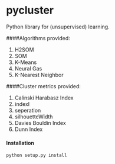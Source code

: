 pycluster
=========

Python library for (unsupervised) learning.

####Algorithms provided:

1. H2SOM
2. SOM
3. K-Means
4. Neural Gas
5. K-Nearest Neighbor

####Cluster metrics provided:

1. Calinski Harabasz Index
2. indexI
3. seperation
4. silhouetteWidth
5. Davies Bouldin Index
6. Dunn Index

#### Installation

`python setup.py install`


